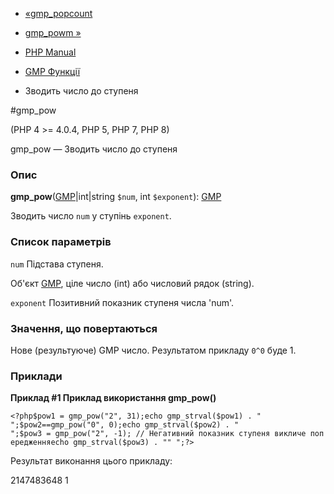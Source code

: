- [«gmp_popcount](function.gmp-popcount.md)
- [gmp_powm »](function.gmp-powm.md)

- [PHP Manual](index.md)
- [GMP Функції](ref.gmp.md)
- Зводить число до ступеня

#gmp_pow

(PHP 4 \>= 4.0.4, PHP 5, PHP 7, PHP 8)

gmp_pow — Зводить число до ступеня

### Опис

**gmp_pow**([GMP](class.gmp.md)\|int\|string `$num`, int `$exponent`):
[GMP](class.gmp.md)

Зводить число `num` у ступінь `exponent`.

### Список параметрів

`num`
Підстава ступеня.

Об'єкт [GMP](class.gmp.md), ціле число (int) або числовий рядок
(string).

`exponent`
Позитивний показник ступеня числа 'num'.

### Значення, що повертаються

Нове (результуюче) GMP число. Результатом прикладу `0^0` буде 1.

### Приклади

**Приклад #1 Приклад використання **gmp_pow()****

`<?php$pow1 = gmp_pow("2", 31);echo gmp_strval($pow1) . "
";$pow2==gmp_pow("0", 0);echo gmp_strval($pow2) . "
";$pow3 = gmp_pow("2", -1); // Негативний показник ступеня викличе попередженняecho gmp_strval($pow3) . ""
";?> `

Результат виконання цього прикладу:

2147483648
1
